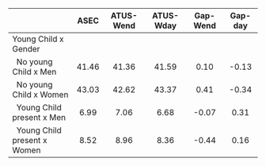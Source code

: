 
|                      |         ASEC |    ATUS-Wend |    ATUS-Wday |     Gap-Wend |      Gap-day |
| -------------------- | :----------: | :----------: | :----------: | :----------: | :----------: |
| Young Child x Gender |              |              |              |              |              |
| &nbsp;&nbsp;No young Child x Men |        41.46 |        41.36 |        41.59 |         0.10 |        -0.13 |
| &nbsp;&nbsp;No young Child x Women |        43.03 |        42.62 |        43.37 |         0.41 |        -0.34 |
| &nbsp;&nbsp;Young Child present x Men |         6.99 |         7.06 |         6.68 |        -0.07 |         0.31 |
| &nbsp;&nbsp;Young Child present x Women |         8.52 |         8.96 |         8.36 |        -0.44 |         0.16 |

